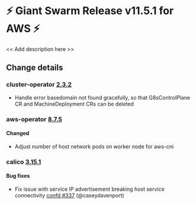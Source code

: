 # :zap: Giant Swarm Release v11.5.1 for AWS :zap:

<< Add description here >>

## Change details


### cluster-operator [2.3.2](https://github.com/giantswarm/cluster-operator/releases/tag/v2.3.2)

- Handle error basedomain not found gracefully, so that G8sControlPlane CR and MachineDeployment CRs can be deleted



### aws-operator [8.7.5](https://github.com/giantswarm/aws-operator/releases/tag/v8.7.5)

#### Changed
- Adjust number of host network pods on worker node for aws-cni



### calico [3.15.1](https://github.com/projectcalico/calico/releases/tag/v3.15.1)

#### Bug fixes
 - Fix issue with service IP advertisement breaking host service connectivity [confd #337](https://github.com/projectcalico/confd/pull/337) (@caseydavenport)



